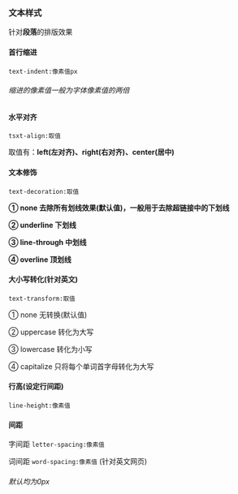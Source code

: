 ### 文本样式

针对**段落**的排版效果



#### 首行缩进

 `text-indent:像素值px`

###### *缩进的像素值一般为字体像素值的两倍*



#### 水平对齐

`tsxt-align:取值`

取值有：**left(左对齐)、right(右对齐)、center(居中)**



#### 文本修饰

`text-decoration:取值`

**① none 去除所有划线效果(默认值)，一般用于去除超链接中的下划线**

**② underline 下划线**

**③ line-through 中划线**

**④ overline 顶划线**



#### 大小写转化(针对英文)

`text-transform:取值`

① none 无转换(默认值)

② uppercase 转化为大写

③ lowercase 转化为小写

④ capitalize 只将每个单词首字母转化为大写



#### 行高(设定行间距)

`line-height:像素值`



#### 间距

字间距 `letter-spacing:像素值`

词间距 `word-spacing:像素值` (针对英文网页)

###### *默认均为0px*